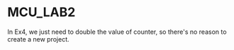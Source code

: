 # MCU_LAB2
In Ex4, we just need to double the value of counter, so there's no reason to create a new project. 
